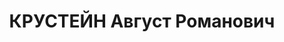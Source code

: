 ---
title: КРУСТЕЙН Август Романович
description: "Род. в 1893, Ленинградская обл., Ораниенбаумский р-н, с. Копорье, эстонец,\
  \ обр.: окончил Петергофское городское училище, член ВКП(б) в 1919-1937 гг. Проживал:\
  \ Орджоникидзевский кр., г. Пятигорск. Зам. начальника Краевого земельного управления\
  \ с 1934 г., зам. начальника Союзводтреста с.01.1937 г. \n  Арестован 29.07.1937.\
  \ Обв. по ст. ст. 58-7-8-11 УК РСФСР. Приговор: выездная сессия ВК ВС СССР в г.\
  \ Ворошиловск, 25.12.1937 – ВМН. Расстрелян 26.12.1937, г.Ворошиловск"
---